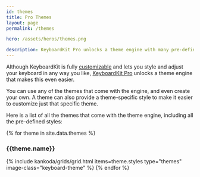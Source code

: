 ```yaml
---
id: themes
title: Pro Themes
layout: page
permalink: /themes

hero: /assets/heros/themes.png

description: KeyboardKit Pro unlocks a theme engine with many pre-defined themes.
---
```


Although KeyboardKit is fully [customizable](/customization) and lets you style and adjust your keyboard in any way you like, [KeyboardKit Pro](/pro) unlocks a theme engine that makes this even easier.

You can use any of the themes that come with the engine, and even create your own. A theme can also provide a theme-specific style to make it easier to customize just that specific theme.

Here is a list of all the themes that come with the theme engine, including all the pre-defined styles:

<section class="themes">
{% for theme in site.data.themes %}
    <h3>{{theme.name}}</h3>
    {% include kankoda/grids/grid.html items=theme.styles type="themes" image-class="keyboard-theme" %}
{% endfor %}
</section>